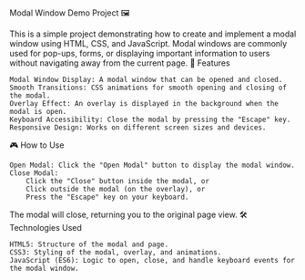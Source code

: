 Modal Window Demo Project 🖼️

This is a simple project demonstrating how to create and implement a modal window using HTML, CSS, and JavaScript. Modal windows are commonly used for pop-ups, forms, or displaying important information to users without navigating away from the current page.
🚀 Features

    Modal Window Display: A modal window that can be opened and closed.
    Smooth Transitions: CSS animations for smooth opening and closing of the modal.
    Overlay Effect: An overlay is displayed in the background when the modal is open.
    Keyboard Accessibility: Close the modal by pressing the "Escape" key.
    Responsive Design: Works on different screen sizes and devices.

🎮 How to Use

    Open Modal: Click the "Open Modal" button to display the modal window.
    Close Modal:
        Click the "Close" button inside the modal, or
        Click outside the modal (on the overlay), or
        Press the "Escape" key on your keyboard.

The modal will close, returning you to the original page view.
🛠️ Technologies Used

    HTML5: Structure of the modal and page.
    CSS3: Styling of the modal, overlay, and animations.
    JavaScript (ES6): Logic to open, close, and handle keyboard events for the modal window.
